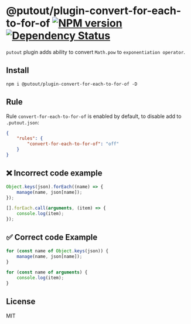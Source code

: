 # @putout/plugin-convert-for-each-to-for-of [![NPM version][NPMIMGURL]][NPMURL] [![Dependency Status][DependencyStatusIMGURL]][DependencyStatusURL]

[NPMIMGURL]: https://img.shields.io/npm/v/@putout/plugin-convert-for-each-to-for-of.svg?style=flat&longCache=true
[NPMURL]: https://npmjs.org/package/@putout/plugin-convert-for-each-to-for-of "npm"
[DependencyStatusURL]: https://david-dm.org/coderaiser/putout?path=packages/plugin-convert-for-each-to-for-of
[DependencyStatusIMGURL]: https://david-dm.org/coderaiser/putout.svg?path=packages/plugin-convert-for-each-to-for-of

`putout` plugin adds ability to convert `Math.pow` to `exponentiation operator`.

## Install

```
npm i @putout/plugin-convert-for-each-to-for-of -D
```

## Rule

Rule `convert-for-each-to-for-of` is enabled by default, to disable add to `.putout.json`:

```json
{
    "rules": {
        "convert-for-each-to-for-of": "off"
    }
}
```

## ❌ Incorrect code example

```js
Object.keys(json).forEach((name) => {
    manage(name, json[name]);
});

[].forEach.call(arguments, (item) => {
    console.log(item);
});
```

## ✅ Correct code Example

```js
for (const name of Object.keys(json)) {
    manage(name, json[name]);
}

for (const name of arguments) {
    console.log(item);
}
```

## License

MIT
